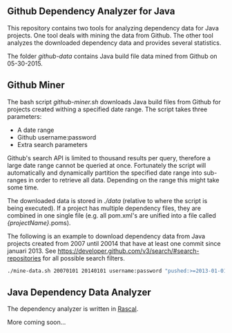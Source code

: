 Github Dependency Analyzer for Java
-----------

This repository contains two tools for analyzing dependency data for Java projects. One tool deals with mining the data from Github. The other tool analyzes the downloaded dependency data and provides several statistics.

The folder *github-data* contains Java build file data mined from Github on 05-30-2015.

Github Miner
--------------------

The bash script *github-miner.sh* downloads Java build files from Github for projects created withing a specified date range. The script takes three parameters:

* A date range
* Github username:password
* Extra search parameters

Github's search API is limited to thousand results per query, therefore a large date range cannot be queried at once. Fortunately the script will automatically and dynamically partition the specified date range into sub-ranges in order to retrieve all data. Depending on the range this might take some time.

The downloaded data is stored in *./data* (relative to where the script is being executed). If a project has multiple dependency files, they are combined in one single file (e.g. all pom.xml's are unified into a file called *{projectName}*.poms).

The following is an example to download dependency data from Java projects created from 2007 until 20014 that have at least one commit since januari 2013. See https://developer.github.com/v3/search/#search-repositories for all possible search filters.

```bash
./mine-data.sh 20070101 20140101 username:password "pushed:>=2013-01-01+language:java" | tee ./mining.log
```

Java Dependency Data Analyzer
-------------------

The dependency analyzer is written in [Rascal](http://www.rascal-mpl.org/).


More coming soon...
